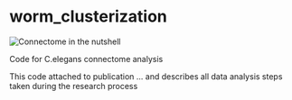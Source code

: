 # worm_clusterization
![Connectome in the nutshell](https://media.giphy.com/media/mSG5eKdHfRKAopof7I/giphy.gif)

Code for C.elegans connectome analysis

This code attached to publication ... and describes all data analysis steps taken during the research process

